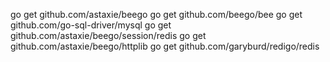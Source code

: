 go get github.com/astaxie/beego
go get github.com/beego/bee
go get github.com/go-sql-driver/mysql
go get github.com/astaxie/beego/session/redis
go get github.com/astaxie/beego/httplib
go get github.com/garyburd/redigo/redis